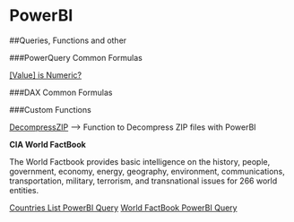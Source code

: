# PowerBI
##Queries, Functions and other

###PowerQuery Common Formulas

<A HREF="/PowerQuery_Common_Formulas/Value_is_Numeric">[Value] is Numeric?</A>

###DAX Common Formulas

###Custom Functions

<A HREF="https://github.com/marcelosuarez/PowerBI/blob/main/DecompressZIP">DecompressZIP</A> --> Function to Decompress ZIP files with PowerBI

<B>CIA World FactBook</B>

The World Factbook provides basic intelligence on the history, people, government, economy, energy, geography, environment, communications, transportation, military, terrorism, and transnational issues for 266 world entities.

<A HREF="">Countries List PowerBI Query</A>
<A HREF="">World FactBook PowerBI Query</A>
